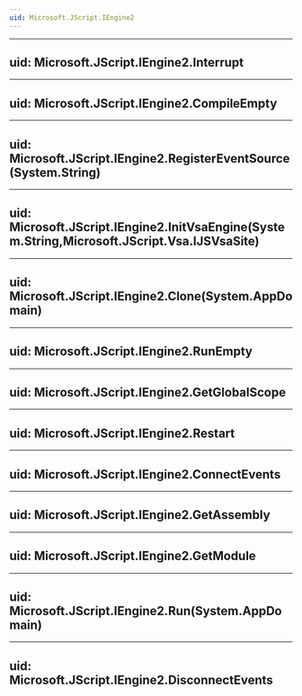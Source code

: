 ```yaml
---
uid: Microsoft.JScript.IEngine2
---
```


---
uid: Microsoft.JScript.IEngine2.Interrupt
---

---
uid: Microsoft.JScript.IEngine2.CompileEmpty
---

---
uid: Microsoft.JScript.IEngine2.RegisterEventSource(System.String)
---

---
uid: Microsoft.JScript.IEngine2.InitVsaEngine(System.String,Microsoft.JScript.Vsa.IJSVsaSite)
---

---
uid: Microsoft.JScript.IEngine2.Clone(System.AppDomain)
---

---
uid: Microsoft.JScript.IEngine2.RunEmpty
---

---
uid: Microsoft.JScript.IEngine2.GetGlobalScope
---

---
uid: Microsoft.JScript.IEngine2.Restart
---

---
uid: Microsoft.JScript.IEngine2.ConnectEvents
---

---
uid: Microsoft.JScript.IEngine2.GetAssembly
---

---
uid: Microsoft.JScript.IEngine2.GetModule
---

---
uid: Microsoft.JScript.IEngine2.Run(System.AppDomain)
---

---
uid: Microsoft.JScript.IEngine2.DisconnectEvents
---
